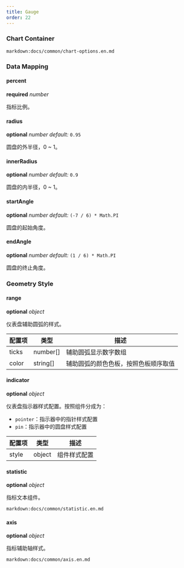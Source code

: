 ```yaml
---
title: Gauge
order: 22
---
```


### Chart Container

`markdown:docs/common/chart-options.en.md`

### Data Mapping

#### percent 

<description>**required** _number_</description>

指标比例。

#### radius

<description>**optional** _number_ _default:_ `0.95`</description>

圆盘的外半径，0 ~ 1。 

#### innerRadius

<description>**optional** _number_ _default:_ `0.9`</description>

圆盘的内半径，0 ~ 1。

#### startAngle

<description>**optional** _number_ _default:_ `(-7 / 6) * Math.PI`</description>

圆盘的起始角度。

#### endAngle

<description>**optional** _number_ _default:_ `(1 / 6) * Math.PI`</description>

圆盘的终止角度。

### Geometry Style

#### range

<description>**optional** _object_</description>

仪表盘辅助圆弧的样式。

| 配置项 | 类型     | 描述                                 |
| ------ | -------- | ------------------------------------ |
| ticks  | number[] | 辅助圆弧显示数字数组                 |
| color  | string[] | 辅助圆弧的颜色色板，按照色板顺序取值 |

#### indicator

<description>**optional** _object_</description>

仪表盘指示器样式配置。按照组件分成为：

- `pointer`：指示器中的指针样式配置
- `pin`：指示器中的圆盘样式配置

| 配置项 | 类型   | 描述         |
| ------ | ------ | ------------ |
| style  | object | 组件样式配置 |

#### statistic

<description>**optional** _object_</description>

指标文本组件。

`markdown:docs/common/statistic.en.md`

#### axis

<description>**optional** _object_</description>

指标辅助轴样式。

`markdown:docs/common/axis.en.md`

 
